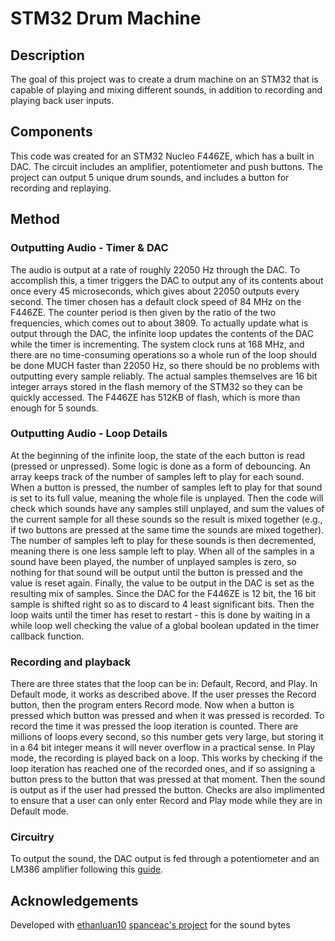 # STM32 Drum Machine

## Description
The goal of this project was to create a drum machine on an STM32 that is capable of playing and mixing different sounds, in addition to recording and playing back user inputs.

## Components
This code was created for an STM32 Nucleo F446ZE, which has a built in DAC. The circuit includes an amplifier, potentiometer and push buttons. The project can output 5 unique drum sounds, and includes a button for recording and replaying.

## Method
### Outputting Audio - Timer & DAC
The audio is output at a rate of roughly 22050 Hz through the DAC. To accomplish this, a timer triggers the DAC to output any of its contents about once every 45 microseconds, which gives about 22050 outputs every second. The timer chosen has a default clock speed of 84 MHz on the F446ZE. The counter period is then given by the ratio of the two frequencies, which comes out to about 3809. To actually update what is output through the DAC, the infinite loop updates the contents of the DAC while the timer is incrementing. The system clock runs at 168 MHz, and there are no time-consuming operations so a whole run of the loop should be done MUCH faster than 22050 Hz, so there should be no problems with outputting every sample reliably. The actual samples themselves are 16 bit integer arrays stored in the flash memory of the STM32 so they can be quickly accessed. The F446ZE has 512KB of flash, which is more than enough for 5 sounds. 
### Outputting Audio - Loop Details
At the beginning of the infinite loop, the state of the each button is read (pressed or unpressed). Some logic is done as a form of debouncing. An array keeps track of the number of samples left to play for each sound. When a button is pressed, the number of samples left to play for that sound is set to its full value, meaning the whole file is unplayed. Then the code will check which sounds have any samples still unplayed, and sum the values of the current sample for all these sounds so the result is mixed together (e.g., if two buttons are pressed at the same time the sounds are mixed together). The number of samples left to play for these sounds is then decremented, meaning there is one less sample left to play. When all of the samples in a sound have been played, the number of unplayed samples is zero, so nothing for that sound will be output until the button is pressed and the value is reset again. Finally, the value to be output in the DAC is set as the resulting mix of samples. Since the DAC for the F446ZE is 12 bit, the 16 bit sample is shifted right so as to discard to 4 least significant bits. Then the loop waits until the timer has reset to restart - this is done by waiting in a while loop well checking the value of a global boolean updated in the timer callback function.
### Recording and playback
There are three states that the loop can be in: Default, Record, and Play. In Default mode, it works as described above. If the user presses the Record button, then the program enters Record mode. Now when a button is pressed which button was pressed and when it was pressed is recorded. To record the time it was pressed the loop iteration is counted. There are millions of loops every second, so this number gets very large, but storing it in a 64 bit integer means it will never overflow in a practical sense. In Play mode, the recording is played back on a loop. This works by checking if the loop iteration has reached one of the recorded ones, and if so assigning a button press to the button that was pressed at that moment. Then the sound is output as if the user had pressed the button. Checks are also implimented to ensure that a user can only enter Record and Play mode while they are in Default mode.

### Circuitry
To output the sound, the DAC output is fed through a potentiometer and an LM386 amplifier following this [guide](https://www.circuitbasics.com/build-a-great-sounding-audio-amplifier-with-bass-boost-from-the-lm386/).


## Acknowledgements
Developed with [ethanluan10](https://github.com/ethanluan10)
[spanceac's project](https://github.com/spanceac) for the sound bytes
